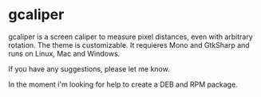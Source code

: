 gcaliper
========

gcaliper is a screen caliper to measure pixel distances, even with arbitrary rotation. The theme is customizable. It requieres Mono and GtkSharp and runs on Linux, Mac and Windows.

If you have any suggestions, please let me know.

In the moment i'm looking for help to create a DEB and RPM package.
